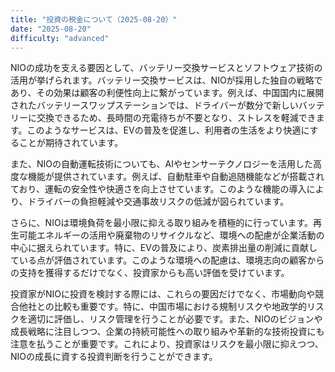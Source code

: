 ```yaml
---
title: "投資の税金について（2025-08-20）"
date: "2025-08-20"
difficulty: "advanced"
---
```


NIOの成功を支える要因として、バッテリー交換サービスとソフトウェア技術の活用が挙げられます。バッテリー交換サービスは、NIOが採用した独自の戦略であり、その効果は顧客の利便性向上に繋がっています。例えば、中国国内に展開されたバッテリースワップステーションでは、ドライバーが数分で新しいバッテリーに交換できるため、長時間の充電待ちが不要となり、ストレスを軽減できます。このようなサービスは、EVの普及を促進し、利用者の生活をより快適にすることが期待されています。

また、NIOの自動運転技術についても、AIやセンサーテクノロジーを活用した高度な機能が提供されています。例えば、自動駐車や自動追随機能などが搭載されており、運転の安全性や快適さを向上させています。このような機能の導入により、ドライバーの負担軽減や交通事故リスクの低減が図られています。

さらに、NIOは環境負荷を最小限に抑える取り組みを積極的に行っています。再生可能エネルギーの活用や廃棄物のリサイクルなど、環境への配慮が企業活動の中心に据えられています。特に、EVの普及により、炭素排出量の削減に貢献している点が評価されています。このような環境への配慮は、環境志向の顧客からの支持を獲得するだけでなく、投資家からも高い評価を受けています。

投資家がNIOに投資を検討する際には、これらの要因だけでなく、市場動向や競合他社との比較も重要です。特に、中国市場における規制リスクや地政学的リスクを適切に評価し、リスク管理を行うことが必要です。また、NIOのビジョンや成長戦略に注目しつつ、企業の持続可能性への取り組みや革新的な技術投資にも注意を払うことが重要です。これにより、投資家はリスクを最小限に抑えつつ、NIOの成長に資する投資判断を行うことができます。
